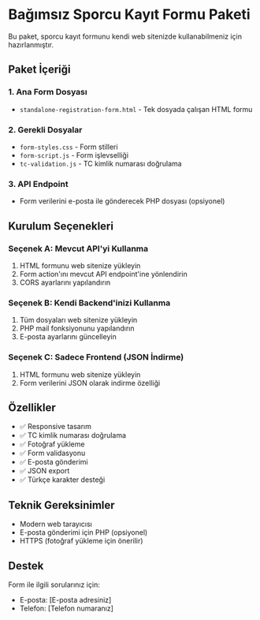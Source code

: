 # Bağımsız Sporcu Kayıt Formu Paketi

Bu paket, sporcu kayıt formunu kendi web sitenizde kullanabilmeniz için hazırlanmıştır.

## Paket İçeriği

### 1. Ana Form Dosyası
- `standalone-registration-form.html` - Tek dosyada çalışan HTML formu

### 2. Gerekli Dosyalar
- `form-styles.css` - Form stilleri
- `form-script.js` - Form işlevselliği
- `tc-validation.js` - TC kimlik numarası doğrulama

### 3. API Endpoint
- Form verilerini e-posta ile gönderecek PHP dosyası (opsiyonel)

## Kurulum Seçenekleri

### Seçenek A: Mevcut API'yi Kullanma
1. HTML formunu web sitenize yükleyin
2. Form action'ını mevcut API endpoint'ine yönlendirin
3. CORS ayarlarını yapılandırın

### Seçenek B: Kendi Backend'inizi Kullanma
1. Tüm dosyaları web sitenize yükleyin
2. PHP mail fonksiyonunu yapılandırın
3. E-posta ayarlarını güncelleyin

### Seçenek C: Sadece Frontend (JSON İndirme)
1. HTML formunu web sitenize yükleyin
2. Form verilerini JSON olarak indirme özelliği

## Özellikler

- ✅ Responsive tasarım
- ✅ TC kimlik numarası doğrulama
- ✅ Fotoğraf yükleme
- ✅ Form validasyonu
- ✅ E-posta gönderimi
- ✅ JSON export
- ✅ Türkçe karakter desteği

## Teknik Gereksinimler

- Modern web tarayıcısı
- E-posta gönderimi için PHP (opsiyonel)
- HTTPS (fotoğraf yükleme için önerilir)

## Destek

Form ile ilgili sorularınız için:
- E-posta: [E-posta adresiniz]
- Telefon: [Telefon numaranız]